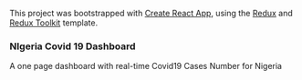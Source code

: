 This project was bootstrapped with [Create React App](https://github.com/facebook/create-react-app), using the [Redux](https://redux.js.org/) and [Redux Toolkit](https://redux-toolkit.js.org/) template.

### NIgeria Covid 19 Dashboard
A one page dashboard with real-time Covid19 Cases Number for Nigeria
